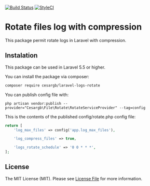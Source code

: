 [![Build Status](https://travis-ci.org/cesargb/laravel-logs-rotate.svg?branch=master)](https://travis-ci.org/cesargb/laravel-logs-rotate)
[![StyleCI](https://styleci.io/repos/119604039/shield?branch=master)](https://styleci.io/repos/119604039)

# Rotate files log with compression

This package permit rotate logs in Laravel with compression.

## Instalation

This package can be used in Laravel 5.5 or higher.

You can install the package via composer:

```bash
composer require cesargb/laravel-logs-rotate
```

You can publish config file with:

```
php artisan vendor:publish --provider="Cesargb\File\Rotate\RotateServiceProvider" --tag=config
```
This is the contents of the published config/rotate.php config file:

```php
return [
    'log_max_files' => config('app.log_max_files'),

    'log_compress_files' => true,

    'logs_rotate_schedule' => '0 0 * * *',
];
```


## License

The MIT License (MIT). Please see [License File](LICENSE.md) for more information.
